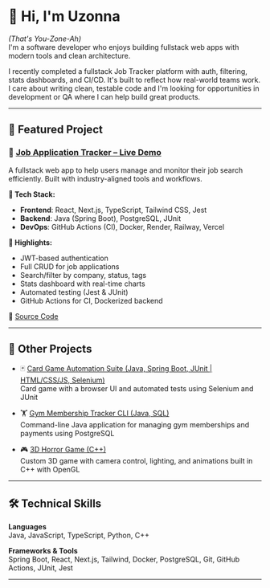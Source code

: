 # 👋 Hi, I'm Uzonna
*(That's You-Zone-Ah)*  
I'm a software developer who enjoys building fullstack web apps with modern tools and clean architecture.

I recently completed a fullstack Job Tracker platform with auth, filtering, stats dashboards, and CI/CD. It's built to reflect how real-world teams work. I care about writing clean, testable code and I'm looking for opportunities in development or QA where I can help build great products.

---

## 💼 Featured Project

### 🔗 [Job Application Tracker – Live Demo](https://job-tracker-fullstack-rouge.vercel.app)

A fullstack web app to help users manage and monitor their job search efficiently. Built with industry-aligned tools and workflows.

**🔧 Tech Stack:**
- **Frontend**: React, Next.js, TypeScript, Tailwind CSS, Jest
- **Backend**: Java (Spring Boot), PostgreSQL, JUnit
- **DevOps**: GitHub Actions (CI), Docker, Render, Railway, Vercel

**🧪 Highlights:**
- JWT-based authentication
- Full CRUD for job applications
- Search/filter by company, status, tags
- Stats dashboard with real-time charts
- Automated testing (Jest & JUnit)
- GitHub Actions for CI, Dockerized backend

📂 [Source Code](https://github.com/UzonnaA/job-tracker-fullstack)

---

## 🧠 Other Projects

- 🃏 [Card Game Automation Suite (Java, Spring Boot, JUnit | HTML/CSS/JS, Selenium)](https://github.com/UzonnaA/Card-Game-Selenium)  
  Card game with a browser UI and automated tests using Selenium and JUnit

- 🏋️ [Gym Membership Tracker CLI (Java, SQL)](https://github.com/UzonnaA/3005_Project)  
  Command-line Java application for managing gym memberships and payments using PostgreSQL

- 🎮 [3D Horror Game (C++)](https://github.com/UzonnaA/COMP3501-Project)  
  Custom 3D game with camera control, lighting, and animations built in C++ with OpenGL
---

## 🛠 Technical Skills

**Languages**  
Java, JavaScript, TypeScript, Python, C++

**Frameworks & Tools**  
Spring Boot, React, Next.js, Tailwind, Docker, PostgreSQL, Git, GitHub Actions, JUnit, Jest

---

